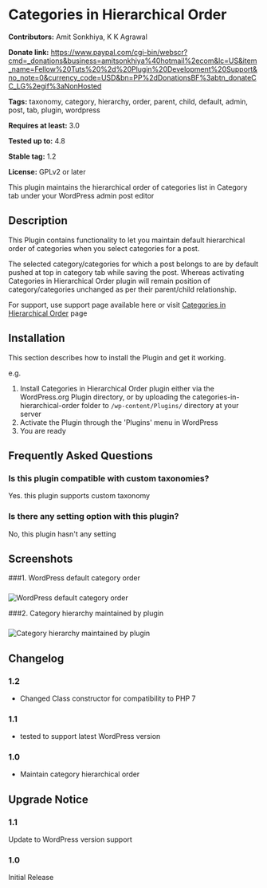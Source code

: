 # Categories in Hierarchical Order #
**Contributors:** Amit Sonkhiya, K K Agrawal
  
**Donate link:** https://www.paypal.com/cgi-bin/webscr?cmd=_donations&business=amitsonkhiya%40hotmail%2ecom&lc=US&item_name=Fellow%20Tuts%20%2d%20Plugin%20Development%20Support&no_note=0&currency_code=USD&bn=PP%2dDonationsBF%3abtn_donateCC_LG%2egif%3aNonHosted
  
**Tags:** taxonomy, category, hierarchy, order, parent, child, default, admin, post, tab, plugin, wordpress
  
**Requires at least:** 3.0
  
**Tested up to:** 4.8
  
**Stable tag:** 1.2
  
**License:** GPLv2 or later
  

This plugin maintains the hierarchical order of categories list in Category tab under your WordPress admin post editor

## Description ##

This Plugin contains functionality to let you maintain default hierarchical order of categories when you select categories for a post.

The selected category/categories for which a post belongs to are by default pushed at top in category tab while saving the post. Whereas activating Categories in Hierarchical Order plugin will remain position of category/categories unchanged as per their parent/child relationship.

For support, use support page available here or visit <a href="http://dev.fellowtuts.com/categories-in-hierarchical-order-plugin/">Categories in Hierarchical Order</a> page

## Installation ##

This section describes how to install the Plugin and get it working.

e.g.

1. Install Categories in Hierarchical Order plugin either via the WordPress.org Plugin directory, or by uploading the categories-in-hierarchical-order folder to `/wp-content/Plugins/` directory at your server
2. Activate the Plugin through the 'Plugins' menu in WordPress
3. You are ready


## Frequently Asked Questions ##

### Is this plugin compatible with custom taxonomies?
Yes. this plugin supports custom taxonomy

###
### Is there any setting option with this plugin? ###
No, this plugin hasn't any setting

## Screenshots ##
###1. WordPress default category order
###
![WordPress default category order
](https://s.w.org/plugins/categories-in-hierarchical-order/screenshot-1.png)

###2. Category hierarchy maintained by plugin
###
![Category hierarchy maintained by plugin
](https://s.w.org/plugins/categories-in-hierarchical-order/screenshot-2.png)


## Changelog ##

### 1.2 ###
* Changed Class constructor for compatibility to PHP 7

### 1.1 ###
* tested to support latest WordPress version

### 1.0 ###
* Maintain category hierarchical order

## Upgrade Notice ##

### 1.1 ###
Update to WordPress version support

### 1.0 ###
Initial Release
